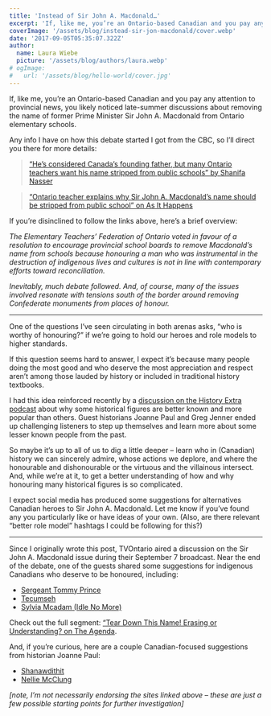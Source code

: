 ```yaml
---
title: 'Instead of Sir John A. Macdonald…'
excerpt: 'If, like me, you’re an Ontario-based Canadian and you pay any attention to provincial news, you likely noticed late-summer discussions about removing the name of former Prime Minister Sir John A. Macdonald from Ontario elementary schools.'
coverImage: '/assets/blog/instead-sir-jon-macdonald/cover.webp'
date: '2017-09-05T05:35:07.322Z'
author:
  name: Laura Wiebe
  picture: '/assets/blog/authors/laura.webp'
# ogImage:
#   url: '/assets/blog/hello-world/cover.jpg'
---
```


If, like me, you’re an Ontario-based Canadian and you pay any attention to provincial news, you likely noticed late-summer discussions about removing the name of former Prime Minister Sir John A. Macdonald from Ontario elementary schools.

Any info I have on how this debate started I got from the CBC, so I’ll direct you there for more details:

> [“He’s considered Canada’s founding father, but many Ontario teachers want his name stripped from public schools” by Shanifa Nasser](http://www.cbc.ca/news/canada/toronto/john-macdonald-school-1.4259643)

> [“Ontario teacher explains why Sir John A. Macdonald’s name should be stripped from public school” on As It Happens](http://www.cbc.ca/radio/asithappens/as-it-happens-wednesday-edition-1.4258866/ontario-teacher-explains-why-sir-john-a-macdonald-s-name-should-be-stripped-from-public-schools-1.4258872)

If you’re disinclined to follow the links above, here’s a brief overview:

*The Elementary Teachers’ Federation of Ontario voted in favour of a resolution to encourage provincial school boards to remove Macdonald’s name from schools because honouring a man who was instrumental in the destruction of indigenous lives and cultures is not in line with contemporary efforts toward reconciliation.*

*Inevitably, much debate followed. And, of course, many of the issues involved resonate with tensions south of the border around removing Confederate monuments from places of honour.*

---

One of the questions I’ve seen circulating in both arenas asks, “who is worthy of honouring?” if we’re going to hold our heroes and role models to higher standards.

If this question seems hard to answer, I expect it’s because many people doing the most good and who deserve the most appreciation and respect aren’t among those lauded by history or included in traditional history textbooks.

I had this idea reinforced recently by a [discussion on the History Extra podcast](http://www.historyextra.com/podcast/people-history/history-hot-100) about why some historical figures are better known and more popular than others. Guest historians Joanne Paul and Greg Jenner ended up challenging listeners to step up themselves and learn more about some lesser known people from the past.

So maybe it’s up to all of us to dig a little deeper – learn who in (Canadian) history we can sincerely admire, whose actions we deplore, and where the honourable and dishonourable or the virtuous and the villainous intersect. And, while we’re at it, to get a better understanding of how and why honouring many historical figures is so complicated.

I expect social media has produced some suggestions for alternatives Canadian heroes to Sir John A. Macdonald. Let me know if you’ve found any you particularly like or have ideas of your own. (Also, are there relevant “better role model” hashtags I could be following for this?)

---

Since I originally wrote this post, TVOntario aired a discussion on the Sir John A. Macdonald issue during their September 7 broadcast. Near the end of the debate, one of the guests shared some suggestions for indigenous Canadians who deserve to be honoured, including:

* [Sergeant Tommy Prince](http://www.veterans.gc.ca/eng/remembrance/those-who-served/aboriginal-veterans/native-soldiers/prince)
* [Tecumseh](http://www.warof1812.ca/tecumseh.htm)
* [Sylvia Mcadam (Idle No More)](http://www.idlenomore.ca/sylvia_mcadam_saysewahum_nationhood_interrupted_revitalizing_n_hiyaw_legal_systems_launching)

Check out the full segment: [“Tear Down This Name! Erasing or Understanding? on The Agenda](http://tvo.org/video/programs/the-agenda-with-steve-paikin/tear-down-this-name).

And, if you’re curious, here are a couple Canadian-focused suggestions from historian Joanne Paul:

* [Shanawdithit](http://www.ammsa.com/content/shanawdithit-footprints)
* [Nellie McClung](http://www.ournellie.com/about-nellie/)

*[note, I’m not necessarily endorsing the sites linked above – these are just a few possible starting points for further investigation]*